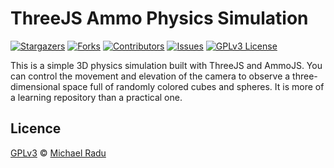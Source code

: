 #  ThreeJS Ammo Physics Simulation

[![Stargazers][stars-shield]][stars-url]
[![Forks][forks-shield]][forks-url]
[![Contributors][contributors-shield]][contributors-url]
[![Issues][issues-shield]][issues-url]
[![GPLv3 License][license-shield]][license-url]

This is a simple 3D physics simulation built with ThreeJS and AmmoJS. You can control the movement and elevation of the camera to observe a three-dimensional space full of randomly colored cubes and spheres. It is more of a learning repository than a practical one.

## Licence

[GPLv3](michaelradu/ThreeJS-AmmoPhysics/LICENSE) © [Michael Radu](https://www.mihairadu.cf)



<!-- MARKDOWN LINKS & IMAGES -->
<!-- https://www.markdownguide.org/basic-syntax/#reference-style-links -->
[contributors-shield]: https://img.shields.io/github/contributors/michaelradu/ThreeJS-AmmoPhysics.svg?style=social
[contributors-url]: https://github.com/michaelradu/ThreeJS-AmmoPhysics/graphs/contributors
[forks-shield]: https://img.shields.io/github/forks/michaelradu/ThreeJS-AmmoPhysics.svg?style=social
[forks-url]: https://github.com/michaelradu/ThreeJS-AmmoPhysics/network/members
[stars-shield]: https://img.shields.io/github/stars/michaelradu/ThreeJS-AmmoPhysics.svg?style=social
[stars-url]: https://github.com/michaelradu/ThreeJS-AmmoPhysics/stargazers
[issues-shield]: https://img.shields.io/github/issues/michaelradu/ThreeJS-AmmoPhysics.svg?style=social
[issues-url]: https://github.com/michaelradu/ThreeJS-AmmoPhysics/issues
[license-shield]: https://img.shields.io/github/license/michaelradu/ThreeJS-AmmoPhysics.svg?style=social
[license-url]: https://github.com/michaelradu/ThreeJS-AmmoPhysics/blob/master/LICENSE